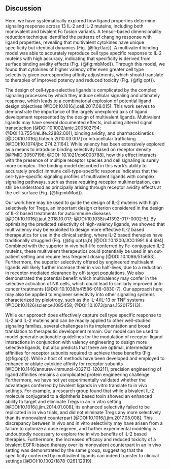 ## Discussion

<!-- What we found (brief summary sentence) -->

Here, we have systematically explored how ligand properties determine signaling response across 13 IL-2 and IL-2 muteins, including both monovalent and bivalent Fc fusion variants. A tensor-based dimensionality reduction technique identified the patterns of changing response with ligand properties, revealing that multivalent cytokines have unique specificity but identical dynamics (Fig. {@fig:tfac}). A multivalent binding model was able to accurately reproduce cell type specific response to IL-2 muteins with high accuracy, indicating that specificity is derived from surface binding avidity effects (Fig. {@fig:mbMod}). Through this model, we found that cytokines of higher valency offer even greater cell type selectivity given corresponding affinity adjustments, which should translate to therapies of improved potency and reduced toxicity (Fig. {@fig:opt}).

<!--- Model Biological interpretation (Binding captures system effectively, binding/avidity is important)-->

<!--- If they have a paper, AsherBio’s approach would be great to mention here.-->

The design of cell-type-selective ligands is complicated by the complex signaling processes by which they induce cellular signaling and ultimately response, which leads to a combinatorial explosion of potential ligand design objectives [@DOI:10.1016/j.cell.2017.08.015]. This work serves to demonstrate the importance of the largely unexplored axis of ligand development represented by the design of multivalent ligands. Multivalent ligands may have several documented effects, including altered signal transduction [@DOI:10.1002/anie.200502794; @DOI:10.7554/eLife.22882.001], binding avidity, and pharmacokinetics [@DOI:10.1016/j.tibtech.2010.03.007] or intracellular trafficking [@DOI:10.1074/jbc.274.2.1164].  While valency has been extensively explored as a means to introduce binding selectivity based on receptor density [@PMID:30507196; @DOI: 10.1021/cb6003788], how this effect interacts with the presence of multiple receptor species and cell signaling is surely more complex. The binding model described in this work’s ability to accurately predict immune cell-type-specific response indicates that the cell-type-specific signaling profiles of multivalent ligands with complex signaling pathways, such as those requiring receptor multimerization, can still be understood as principally arising through receptor avidity effects at the cell surface (Fig. {@fig:mbMod}). 

<!--- Therapeutic development and applications -->

Our work here may be used to guide the design of IL-2 muteins with high selectively for Tregs, an important design criterion considered in the design of IL-2 based treatments for autoimmune diseases [@DOI:10.1016/j.jaut.2018.10.017; @DOI:10.1038/s41392-017-0002-5]. By optimizing the predicted selectivity of high-valency ligands, we showed that multivalency may be exploited to design more effective IL-2 based therapeutics for use in the clinical setting, where IL-2 based therapies have traditionally struggled (Fig. {@fig:opt}a,b) [@DOI:10.1200/JCO.1991.9.4.694]. Combined with the superior in vivo half-life conferred by Fc-conjugated IL-2 muteins, these multivalent therapeutics could potentially be used in an out-patient setting and require less frequent dosing [@DOI:10.1086/515653]. Furthermore, the superior selectivity offered by engineered multivalent ligands will likely further increase their in vivo half-lives, due to a reduction in receptor-mediated clearance by off-target populations. We also demonstrated the potential benefit which multivalency may confer in the selective activation of NK cells, which could lead to similarly improved anti-cancer treatments [@DOI:10.1038/s41586-018-0830-7]. Our approach here may also be applied to engineer selectivity into other signaling systems characterized by pleiotropy, such as the IL-4/IL-13 or TNF systems [@DOI:10.1126/science.1085458; @DOI:10.1073/pnas.1520175113].

<!--- Complications and future directions -->

While our approach does effectively capture cell type specific response to IL-2 and IL-2 muteins and can be readily applied to other well-studied signaling families, several challenges in its implementation and broad translation to therapeutic development remain. Our model can be used to model generate actionable guidelines for the modulation of receptor-ligand interactions in conjunction with valency engineering to design more selective ligands, but also predicts that there are optimal, intermediate affinities for receptor subunits required to achieve these benefits (Fig. {@fig:opt}). While a host of methods have been developed and employed to enhance or ablate cytokine affinity for receptor subunits [@DOI:10.1146/annurev-immunol-032713-120211], precision engineering of ligand affinities remains a complicated protein engineering challenge. Furthermore, we have not yet experimentally validated whether the advantages conferred by bivalent ligands in vitro translate to in vivo settings. For example, a research group found that while a bivalent IL-2 molecule conjugated to a diphtheria based toxin showed an enhanced ability to target and eliminate Tregs in an in vitro setting [@DOI:10.1016/j.jim.2014.01.008], its enhanced selectivity failed to be replicated in in vivo trials, and did not eliminate Tregs any more selectively than its monovalent counterpart [@DOI:10.1016/j.jim.2017.05.008]. This discrepancy between in vivo and in vitro selectivity may have arisen from a failure to optimize a dose regimen, and further experimental modeling is undoubtedly necessary to explore the in vivo benefits of IL-2 based therapies. Furthermore, the increased efficacy and reduced toxicity of a bivalent EGFR-based therapy over its monovalent counterpart in an in vivo setting was demonstrated by the same group, suggesting that the specificity conferred by multivalent ligands can indeed transfer to clinical settings [@DOI:10.1002/1878-0261.12919].